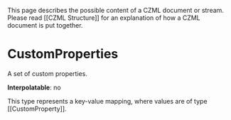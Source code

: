 This page describes the possible content of a CZML document or stream.  Please read [[CZML Structure]] for an explanation of how a CZML document is put together.

# CustomProperties

A set of custom properties.

**Interpolatable**: no

This type represents a key-value mapping, where values are of type [[CustomProperty]].


